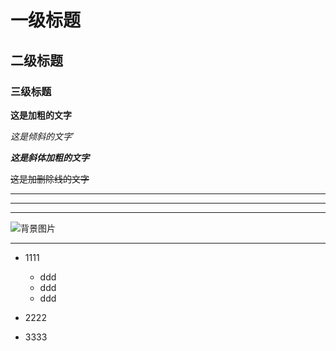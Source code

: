 # 一级标题

## 二级标题

### 三级标题

**这是加粗的文字**

*这是倾斜的文字*`

***这是斜体加粗的文字***

~~这是加删除线的文字~~

___
---
***

![背景图片](https://static.liaoxuefeng.com/files/attachments/919021652277920/0 "远程创建仓库")

---

+ 1111
    - ddd
    - ddd
    - ddd
+ 2222

+ 3333